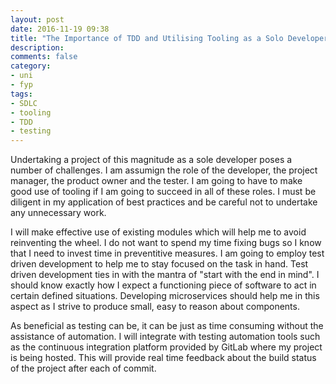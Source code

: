 ```yaml
---
layout: post
date: 2016-11-19 09:38
title: "The Importance of TDD and Utilising Tooling as a Solo Developer"
description:
comments: false
category:
- uni
- fyp
tags:
- SDLC
- tooling
- TDD
- testing
---
```


Undertaking a project of this magnitude as a sole developer poses a
number of challenges. I am assumign the role of the developer, the
project manager, the product owner and the tester. I am going to have
to make good use of tooling if I am going to succeed in all of these roles.
I must be diligent in my application of best practices and be careful not to
undertake any unnecessary work.

I will make effective use of existing modules which will help me to avoid
reinventing the wheel. I do not want to spend my time fixing bugs so I know 
that I need to invest time in preventitive measures. I am going to employ test
driven development to help me to stay focused on the task in hand. Test driven
development ties in with the mantra of "start with the end in mind". I should
know exactly how I expect a functioning piece of software to act in certain
defined situations. Developing microservices should help me in this aspect as I
strive to produce small, easy to reason about components.

As beneficial as testing can be, it can be just as time consuming without the
assistance of automation. I will integrate with testing automation tools such as
the continuous integration platform provided by GitLab where my project is being
hosted. This will provide real time feedback about the build status of the project
after each of commit.